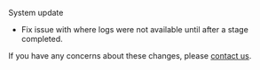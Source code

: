 System update

* Fix issue with where logs were not available until after a stage completed.

If you have any concerns about these changes, please [contact us](https://snap-ci.com/contact-us).
